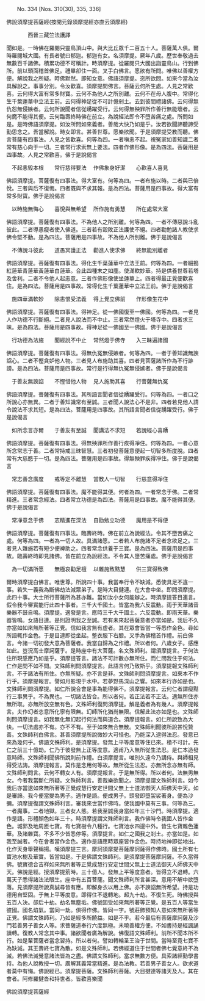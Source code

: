 ﻿　　No. 334 [Nos. 310(30), 335, 336]

佛說須摩提菩薩經(按開元錄須摩提經亦直云須摩經)

　　　　西晉三藏竺法護譯


聞如是。一時佛在羅閱只靈鳥頂山中。與大比丘眾千二百五十人。菩薩萬人俱。爾時羅閱城大國。有長者號曰郁迦。郁迦有女。名須摩提。厥年八歲。歷世奉敬過去無數百千諸佛。積累功德不可稱計。時須摩提。從羅閱只大國出詣靈鳥山。行到佛所。前以頭面稽首佛足。禮畢卻住一面。叉手白佛言。愿欲有所問。唯佛以善權方便。解說我之所疑。時佛默然。即知女意。佛語須摩提。恣所欲問。如來今當為汝具解說之。事事分別。令汝歡喜。須摩提問佛言。菩薩云何所生處。人見之常歡喜。云何得大富有常多財寶。云何不為他人之所別離。云何不在母人腹中。常得化生千葉蓮華中立法王前。云何得神足從不可計億剎土。去到彼間禮諸佛。云何得無仇怨無侵嫉者。云何所說聞者信從踴躍受行。云何得無殃罪所作善行無能壞者。云何魔不能得其便。云何臨壽終時佛在前立。為說經法即令不墮苦痛之處。所問如是。是時佛語須摩提。如汝所問如來義者。善哉大快乃如是乎。汝若欲聞諦聽諦受勤思念之。吾當解說。時女即言。甚善世尊。愿樂欲聞。于是須摩提受教而聽。佛言菩薩有四事法。人見之皆歡喜。何等為四。一者嗔恚不起。視冤家如善知識二者常有慈心向于一切。三者常行求索無上要法。四者作佛形像。是為四法。菩薩用是四事故。人見之常歡喜。佛于是說偈言

　不起恚毀本根　　常行慈得要法
　作佛象身好潔　　心歡喜人喜見　

佛語須摩提。菩薩復有四事法。得大富有。何等為四。一者布施以時。二者與已倍悅。三者與后不復悔。四者既與不求其報。是為四法。菩薩用是四事故。得大富有常多財寶。佛于是說偈言

　以時施無悔心　　喜悅與無希望
　所作施有勇慧　　所在處常大富　

佛語須摩提。菩薩復有四事法。不為他人之所別離。何等為四。一者不傳惡說斗亂彼此。二者導愚癡者使入佛道。三者若有毀敗正法護使不絕。四者勸勉諸人教使求佛令堅不動。是為四法。菩薩用是四事故。不為他人所別離。佛于是說偈言

　不傳說斗彼此　　道愚冥護正法
　勸進人使求佛　　終無能別離者　

佛語須摩提。菩薩復有四事法。得化生千葉蓮華中立法王前。何等為四。一者細搗紅蓮華青蓮華黃蓮華白蓮華。合此四種末之如塵。使滿軟妙華。持是供養世尊若塔及舍利。二者不令他人起恚意。三者作佛形像使坐蓮華上。四者得最正覺便歡喜住。是為四法。菩薩用是四事故。常得化生千葉蓮華中立法王前。佛于是說偈言

　施四華滿軟妙　　除恚恨受法義
　得上覺立佛前　　作形像生花中　

佛語須摩提。菩薩復有四事法。得神足。從一佛國復至一佛國。何等為四。一者見人作功德不行斷絕。二者見人說法而不中止。三者常然燈火于塔寺中。四者求三昧。是為四法。菩薩用是四事故。得神足從一佛國至一佛國。佛于是說偈言

　行功德為法施　　聞經說不中止
　常然燈于佛寺　　入三昧遍諸國　

佛語須摩提。菩薩復有四事法。得無仇冤無侵嫉者。何等為四。一者于善知識無諛諂心。二者不慳貪妒他人物。三者見人布施助其喜。四者見菩薩諸所作為不行誹謗。是為四法。菩薩用是四事故。常行是行得無仇冤無侵嫉者。佛于是說偈言

　于善友無諛諂　　不慳惜他人物
　見人施助其喜　　行菩薩無仇冤　

佛語須摩提。菩薩復有四事法。其所語言聞者信從踴躍受行。何等為四。一者口之所說心亦無異。二者于善知識常有至誠。三者聞人說法心不是非。四者若見他人請令說法不求其短。是為四法。菩薩用是四事故。其所語言聞者信從踴躍受行。佛于是說偈言

　如所念言亦爾　　于善友有至誠
　聞講法不求短　　若說經心喜踴　

佛語須摩提。菩薩復有四事法。得無殃罪所作善行疾得凈住。何等為四。一者心意所念常志于善。二者常持戒三昧智慧。三者初發菩薩意便起一切智多所度脫。四者常有大慈愍于一切。是為四法。菩薩用是四事故。得無殃罪疾得凈住。佛于是說偈言

　常志善念廣度　　戒等定不離慧
　當教人一切智　　行慈意得凈住　

佛語須摩提。菩薩復有四事法。魔不能得其便。何者為四。一者常念于佛。二者常精進。三者常念經法。四者常立功德是為四法。菩薩用是四事故。魔不能得其便。佛于是說偈言

　常凈意念于佛　　志精進在深法
　自勖勉立功德　　魔用是不得便　

佛語須摩提。菩薩復有四事法。臨壽終時。佛在前立為說經法。令其不墮苦痛之處。何等為四。一者為一切人故。具滿諸愿。二者若人布施諸不足者念欲足之。三者見人雜施若有短少便裨助之。四者常念供養于三寶。是為四法。菩薩用是四事故。臨壽終時即見諸佛。皆在前立為說經法。不令其人墮苦痛處。佛于是說偈言

　為一切滿所愿　　無極哀勸足檀
　以雜施致黠慧　　供三寶得致佛　

爾時須摩提白佛言。唯世尊。所說四十事。我當奉行令不缺減。悉使具足不違一事。若失一義我為斷佛劫法減眾弟子。是時大目揵連。在大會中坐。即問須摩提。此四十事。大士所行菩薩所為甚亦難。當如汝小女何能辦之。時須摩提答目連言。假令我今審實能行此四十事者。三千大千國土。皆當為我六反震動。雨于天華諸音樂器不鼓自鳴。須摩提。適發是言。應時三千大千國土。六反震動。即雨天華。樂器皆鳴。女語目連。是則證明我之至誠。若有未來起菩薩意者亦當如是。我后不久亦當如如來無所著等正覺。信如我言無有虛者。其在眾會皆當一等悉作金色。尋如所語輒作金色。于是目連即從坐起。整衣服下右膝。叉手為佛稽首作禮。前白佛言。今諸一切初發大意為菩薩者。我當自歸為之作禮。所以者何。八歲女子。感應如此。豈況高士摩訶薩乎。是時座中有大菩薩。名文殊師利。謂須摩提言。于何法住所現感應乃如是乎。須摩提答言。諸法不可計數亦無所住。而仁問我住于何法。仁作是問不如不問。文殊師利問須摩提言。此語言何乃致斯乎。須摩提報文殊師利言。不于諸法有所住。亦無所疑。亦不言是非。文殊師利問須摩提言。如來本不作行乎。須摩提報言。譬如月影現于水中。若夢野馬深山之響。如來本行亦如是也。文殊師利問須摩提。如仁所說合會是事為能得佛不。須摩提報言。云何仁者謂癡黠行三事異乎。不為異也。一切諸法皆合。所以者何。若正法若不正法。適無所住亦無所取。亦無所放空無有色。文殊師利復問須摩提。解是義者為有幾人。須摩提報言。夫作幻者恣意所化寧有限無。幻師所化猶尚無限。信解此法亦如是也。文殊師利問須摩提言。如我無化無幻起行何法而與道合。須摩提報言。如仁所說致為大快。一切法處亦不有。亦不不有。至于如來無合無散。文殊師利聞彼所說甚悅贊善。文殊師利白佛言。甚善須摩提所說微妙大可怪也。乃能深入逮得法忍。發意已來為幾何乎。佛語文殊師利。是須摩提。發無上平等度意等住已來。積不可計。先仁之前三十億劫。仁乃于彼發無上正等度意。適甫乃入無所從生法忍。是仁本造發意時師。文殊師利聞佛所說則前作禮。白須摩提言。唯別久遠今乃講侍。與師相見得受法誨。須摩提報言。莫作是念用何等故。無所從生法忍。亦無所念亦無有師。文殊師利問言。云何不轉女人有。須摩提報言。于是無所得。所以者何。法無男無女。今者我當斷仁所疑。文殊師利言。善哉樂欲聞之。須摩提謂文殊師利言。如今我后亦當逮如來無所著等正覺成慧行安定世間父無上士道法御天人師佛天中天。如是審諦。我今便當變為男子。適作是語。便成男子。頭發即墮袈裟著身。便為沙彌。須摩提復謂文殊師利言。審我來世當作佛時。使我國中莫有三事。何等為三。一者魔事。二者地獄。三者女人態。若我至誠我身當如年三十沙門。時須摩提。適作是語。形體顏色如年三十。時須摩提謂文殊師利言。我作佛時令我國人皆作金色。城郭及地周匝七寶。有七寶樹令八種行。七寶池水四邊中外。皆生七寶雜色蓮華。及諸雜寶。不多不少皆悉停等。須摩提言。如仁之國我之剎土。亦當如是。如我至誠者。今在會者當作金色。適作是語應時眾座皆作金色。時持地神即從地出。化作天身舉聲稱揚。嘆須摩提三言。摩訶須摩提菩薩摩訶薩得作佛時。國土所有七寶池水樹及華實。皆當如是。于是佛謂文殊師利。是須摩提菩薩摩訶薩。不久當得佛。號寶德合吉祥如來無所著等正覺成慧行安定世間父無上士道法御天人師佛天中天。佛說是經。授須摩提莂時。三十億人。發無上平等度意者。皆得立不退轉。六萬天子悉得諸法法眼生。座中有五百菩薩。聞文殊師利所言甚深。意用不解中欲墮落。見須摩提所說真誠尋皆有應。即解身衣以用上佛。亦不諛諂無所希望。持是功德用自堅固。于無上平等度意。即得住不退轉地。超九十劫。不復生死。時佛授與五百人決。卻后十劫。劫名無塵垢。佛號固受如來無所著等正覺。是五百人等當生彼國。國名焰氣。當同一劫。俱得作佛。皆同一字。號莊飾預知人意如來無所著等正覺。佛謂文殊師利。乃如是經多所饒益。如是不乎。若今最后有菩薩摩訶薩及沙門若善男子善女人等。求菩薩道奉行六度無極。未曉善權方便。不如書持是經諷誦讀轉。復教人常念其中事。諸欲聞者廣為解說。佛復語文殊師利。前所不聞本所不行。如是輩菩薩者當念習持。所以者何。譬如轉輪圣王治于世間。當時至竟七寶不為缺減。其王壽終七寶為散。如是文殊師利。若佛經道住于世間者佛七覺意終不為滅。若佛法滅覺意諸法皆為之盡。佛謂文殊師利。當求無數方便。具索諸經勤學書持。為他人說教授一切。廣解其義常當精進。是為法教。若善男子善女人。欲求道者莫中有悔。佛說經已。須摩提菩薩。文殊師利菩薩。大目揵連等諸天及人。其在會者。阿修羅揵沓和持世者。皆歡喜樂聞

佛說須摩提菩薩經
